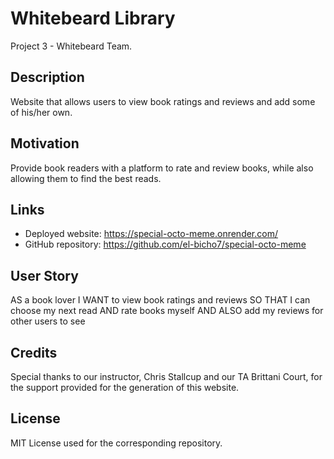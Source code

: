 # Whitebeard Library
Project 3 - Whitebeard Team.

## Description
Website that allows users to view book ratings and reviews and add some of his/her own.

## Motivation
Provide book readers with a platform to rate and review books, while also allowing them to find the best reads.

## Links
- Deployed website: https://special-octo-meme.onrender.com/
- GitHub repository: https://github.com/el-bicho7/special-octo-meme  

## User Story
AS a book lover
I WANT to view book ratings and reviews
SO THAT I can choose my next read
AND rate books myself
AND ALSO add my reviews for other users to see

## Credits
Special thanks to our instructor, Chris Stallcup and our TA Brittani Court, for the support provided for the generation of this website.

## License
MIT License used for the corresponding repository.